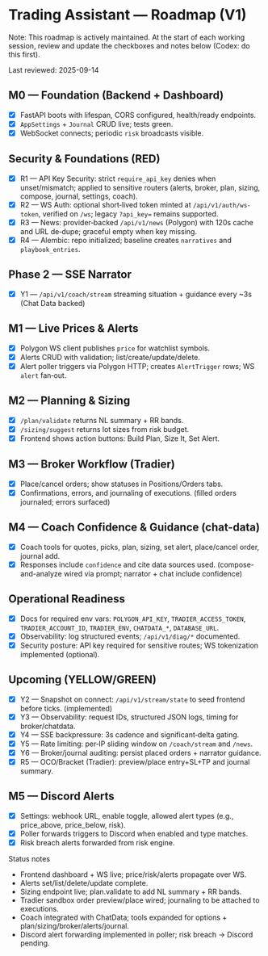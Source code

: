 # Trading Assistant — Roadmap (V1)

Note: This roadmap is actively maintained. At the start of each working session, review and update the checkboxes and notes below (Codex: do this first).

Last reviewed: 2025-09-14

## M0 — Foundation (Backend + Dashboard)
- [x] FastAPI boots with lifespan, CORS configured, health/ready endpoints.
- [x] `AppSettings` + `Journal` CRUD live; tests green.
- [x] WebSocket connects; periodic `risk` broadcasts visible.

## Security & Foundations (RED)
- [x] R1 — API Key Security: strict `require_api_key` denies when unset/mismatch; applied to sensitive routers (alerts, broker, plan, sizing, compose, journal, settings, coach).
- [x] R2 — WS Auth: optional short‑lived token minted at `/api/v1/auth/ws-token`, verified on `/ws`; legacy `?api_key=` remains supported.
- [x] R3 — News: provider‑backed `/api/v1/news` (Polygon) with 120s cache and URL de‑dupe; graceful empty when key missing.
- [x] R4 — Alembic: repo initialized; baseline creates `narratives` and `playbook_entries`.

## Phase 2 — SSE Narrator
- [x] Y1 — `/api/v1/coach/stream` streaming situation + guidance every ~3s (Chat Data backed)

## M1 — Live Prices & Alerts
- [x] Polygon WS client publishes `price` for watchlist symbols.
- [x] Alerts CRUD with validation; list/create/update/delete.
- [x] Alert poller triggers via Polygon HTTP; creates `AlertTrigger` rows; WS `alert` fan‑out.

## M2 — Planning & Sizing
- [x] `/plan/validate` returns NL summary + RR bands.
- [x] `/sizing/suggest` returns lot sizes from risk budget.
- [x] Frontend shows action buttons: Build Plan, Size It, Set Alert.

## M3 — Broker Workflow (Tradier)
- [x] Place/cancel orders; show statuses in Positions/Orders tabs.
- [x] Confirmations, errors, and journaling of executions.  (filled orders journaled; errors surfaced)

## M4 — Coach Confidence & Guidance (chat-data)
- [x] Coach tools for quotes, picks, plan, sizing, set alert, place/cancel order, journal add.
- [x] Responses include `confidence` and cite data sources used.  (compose-and-analyze wired via prompt; narrator + chat include confidence)

## Operational Readiness
- [x] Docs for required env vars: `POLYGON_API_KEY`, `TRADIER_ACCESS_TOKEN`, `TRADIER_ACCOUNT_ID`, `TRADIER_ENV`, `CHATDATA_*`, `DATABASE_URL`.
- [x] Observability: log structured events; `/api/v1/diag/*` documented.
- [x] Security posture: API key required for sensitive routes; WS tokenization implemented (optional).

## Upcoming (YELLOW/GREEN)
- [x] Y2 — Snapshot on connect: `/api/v1/stream/state` to seed frontend before ticks. (implemented)
- [x] Y3 — Observability: request IDs, structured JSON logs, timing for broker/chatdata.
- [x] Y4 — SSE backpressure: 3s cadence and significant‑delta gating.
- [x] Y5 — Rate limiting: per‑IP sliding window on `/coach/stream` and `/news`.
- [x] Y6 — Broker/journal auditing: persist placed orders + narrator guidance.
- [x] R5 — OCO/Bracket (Tradier): preview/place entry+SL+TP and journal summary.
## M5 — Discord Alerts
- [x] Settings: webhook URL, enable toggle, allowed alert types (e.g., price_above, price_below, risk).
- [x] Poller forwards triggers to Discord when enabled and type matches.
- [x] Risk breach alerts forwarded from risk engine.

Status notes
- Frontend dashboard + WS live; price/risk/alerts propagate over WS.
- Alerts set/list/delete/update complete.
- Sizing endpoint live; plan.validate to add NL summary + RR bands.
- Tradier sandbox order preview/place wired; journaling to be attached to executions.
- Coach integrated with ChatData; tools expanded for options + plan/sizing/broker/alerts/journal.
- Discord alert forwarding implemented in poller; risk breach → Discord pending.
